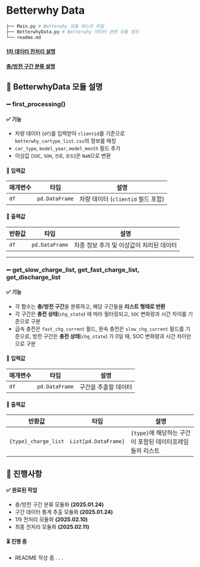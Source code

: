 # Betterwhy Data
```bash
├── Main.py # Betterwhy 모듈 테스트 파일
├── BetterwhyData.py # Betterwhy 데이터 관련 모듈 정의
└── readme.md
```
#### [**1차 데이터 전처리 설명**](#first_processing)
#### [**충/방전 구간 분류 설명**](#classify_charging)

## 📌 BetterwhyData 모듈 설명
<a id="first_processing"></a>
### ➖ **first_processing()**

#### ✅ 기능
- 차량 데이터 (`df`)를 입력받아 `clientid`를 기준으로 `betterwhy_cartype_list.csv`의 정보를 매칭  
- `car_type`, `model_year`, `model_month` 필드 추가  
- 이상값 (`SOC`, `SOH`, `전류`, `온도`)은 `NaN`으로 변환  

#### 🔹 입력값
| 매개변수 | 타입 | 설명 |
|-|-|-|
| `df` | `pd.DataFrame` | 차량 데이터 (`clientid` 필드 포함) |

#### 🔹 출력값
| 반환값 | 타입 | 설명 |
|-|-|-|
| `df` | `pd.DataFrame` | 차종 정보 추가 및 이상값이 처리된 데이터 |

---

<a id="classify_charging"></a>
### ➖ **get_slow_charge_list, get_fast_charge_list, get_discharge_list**

#### ✅ 기능
- 각 함수는 **충/방전 구간**을 분류하고, 해당 구간들을 **리스트 형태로 반환**
- 각 구간은 **충전 상태**(`chg_state`) 에 따라 필터링되고, `SOC` 변화량과 시간 차이를 기준으로 구분 
- 급속 충전은 `fast_chg_current` 필드, 완속 충전은 `slow_chg_current` 필드를 기준으로, 방전 구간은 **충전 상태**(`chg_state`) 가 0일 때, SOC 변화량과 시간 차이만으로 구분

#### 🔹 입력값
| 매개변수 | 타입 | 설명 |
|-|-|-|
| `df` | `pd.DataFrame` | 구간을 추출할 데이터 |

#### 🔹 출력값
| 반환값 | 타입 | 설명 |
|-|-|-|
| `{type}_charge_list` | `List[pd.DataFrame]` | `{type}`에 해당하는 구간이 포함된 데이터프레임들의 리스트 |



## 📝 진행사항
#### ✅ 완료된 작업
-  충/방전 구간 분류 모듈화 **(2025.01.24)**
-  구간 데이터 통계 추출 모듈화 **(2025.01.24)**
-  1차 전처리 모듈화 **(2025.02.10)**
-  최종 전처리 모듈화 **(2025.02.11)**
  
#### ⏳ 진행 중
- README 작성 중 . . .
